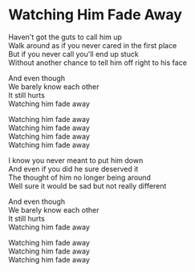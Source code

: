 # Watching Him Fade Away  

Haven't got the guts to call him up  
Walk around as if you never cared in the first place  
But if you never call you'll end up stuck  
Without another chance to tell him off right to his face  

And even though  
We barely know each other  
It still hurts  
Watching him fade away  

Watching him fade away  
Watching him fade away  
Watching him fade away  
Watching him fade away  

I know you never meant to put him down  
And even if you did he sure deserved it  
The thought of him no longer being around  
Well sure it would be sad but not really different  

And even though  
We barely know each other  
It still hurts  
Watching him fade away  

Watching him fade away  
Watching him fade away  
Watching him fade away  
